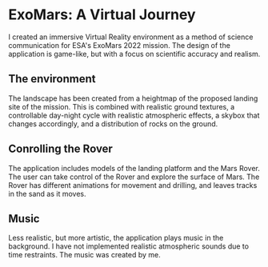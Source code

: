 # ExoMars: A Virtual Journey

I created an immersive Virtual Reality environment as a method of science communication for ESA's ExoMars 2022 mission. The design of the application is game-like, but with a focus on scientific accuracy and realism.

## The environment
The landscape has been created from a heightmap of the proposed landing site of the mission. This is combined with realistic ground textures, a controllable day-night cycle with realistic atmospheric effects, a skybox that changes accordingly, and a distribution of rocks on the ground.

## Conrolling the Rover
The application includes models of the landing platform and the Mars Rover. The user can take control of the Rover and explore the surface of Mars. The Rover has different animations for movement and drilling, and leaves tracks in the sand as it moves.

## Music
Less realistic, but more artistic, the application plays music in the background. I have not implemented realistic atmospheric sounds due to time restraints. The music was created by me.
